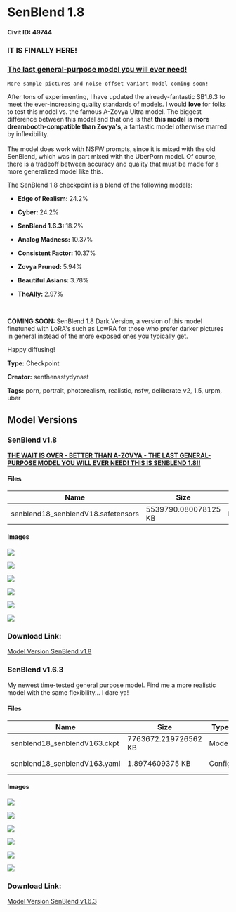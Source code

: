 # SenBlend 1.8

#### Civit ID: 49744

<h3><strong>IT IS FINALLY HERE!</strong></h3><h3><u>The last general-purpose model you will ever need!</u></h3><pre><code>More sample pictures and noise-offset variant model coming soon!</code></pre><p>After tons of experimenting, I have updated the already-fantastic SB1.6.3 to meet the ever-increasing quality standards of models. I would <strong>love </strong>for folks to test this model vs. the famous A-Zovya Ultra model. The biggest difference between this model and that one is that <strong>this model is more dreambooth-compatible than Zovya's, </strong>a fantastic model otherwise marred by inflexibility.<br /><br />The model does work with NSFW prompts, since it is mixed with the old SenBlend, which was in part mixed with the UberPorn model. Of course, there is a tradeoff between accuracy and quality that must be made for a more generalized model like this.</p><p></p><p>The SenBlend 1.8 checkpoint is a blend of the following models:<br /></p><ul><li><p><strong>Edge of Realism: </strong>24.2%</p></li><li><p><strong>Cyber: </strong>24.2%</p></li><li><p><strong>SenBlend 1.6.3: </strong>18.2%</p></li><li><p><strong>Analog Madness: </strong>10.37%</p></li><li><p><strong>Consistent Factor: </strong>10.37%</p></li><li><p><strong>Zovya Pruned: </strong>5.94%</p></li><li><p><strong>Beautiful Asians: </strong>3.78%</p></li><li><p><strong>TheAlly: </strong>2.97%</p></li></ul><p><br /></p><p><strong>COMING SOON: </strong>SenBlend 1.8 Dark Version, a version of this model finetuned with LoRA's such as LowRA for those who prefer darker pictures in general instead of the more exposed ones you typically get.<br /></p><p>Happy diffusing!</p><p></p><p></p>

**Type:** Checkpoint

**Creator:** senthenastydynast

**Tags:** porn, portrait, photorealism, realistic, nsfw, deliberate_v2, 1.5, urpm, uber

## Model Versions

### SenBlend v1.8

<p><strong><u>THE WAIT IS OVER - BETTER THAN A-ZOVYA - THE LAST GENERAL-PURPOSE MODEL YOU WILL EVER NEED! THIS IS SENBLEND 1.8!!</u></strong></p>

#### Files

| Name | Size | Type | Format | Download Url | AutoV1 | AutoV2 | SHA256 | CRC32 | BLAKE3 |
| --- | --- | --- | --- | --- | --- | --- | --- | --- | --- |
| senblend18_senblendV18.safetensors | 5539790.080078125 KB | Model | SafeTensor | https://civitai.com/api/download/models/78065 | 885152B6 | 317062B3B8 | 317062B3B8C20FF46DA7F5D5CBCF84F0E3B426369878110FAEFA73D6758AC1CD | 074317EA | DE4D194D9646EC6CB5D8C48609C0A9EF959289A34A6BE0D261863E3F95F243B1 |

#### Images

<p><img src="https://image.civitai.com/xG1nkqKTMzGDvpLrqFT7WA/880d4d42-f78e-4c65-9c25-d157b23a31f4/width=450/892667.jpeg" /></p>

<p><img src="https://image.civitai.com/xG1nkqKTMzGDvpLrqFT7WA/4f4f83d1-acda-48ff-883b-47d1fc653666/width=450/878761.jpeg" /></p>

<p><img src="https://image.civitai.com/xG1nkqKTMzGDvpLrqFT7WA/34171e95-e594-494a-a96d-48e330ad9333/width=450/878371.jpeg" /></p>

<p><img src="https://image.civitai.com/xG1nkqKTMzGDvpLrqFT7WA/85258bf0-329d-4713-bb1c-bf6a41fb95ae/width=450/878664.jpeg" /></p>

<p><img src="https://image.civitai.com/xG1nkqKTMzGDvpLrqFT7WA/8f242592-3b39-4730-aeb3-51c77d249acb/width=450/878794.jpeg" /></p>

<p><img src="https://image.civitai.com/xG1nkqKTMzGDvpLrqFT7WA/70b16455-a59d-4bb4-adec-98eb07745149/width=450/880766.jpeg" /></p>

### Download Link:

[Model Version SenBlend v1.8](https://civitai.com/api/download/models/78065)

### SenBlend v1.6.3

<p>My newest time-tested general purpose model. Find me a more realistic model with the same flexibility... I dare ya!</p>

#### Files

| Name | Size | Type | Format | Download Url | AutoV1 | AutoV2 | SHA256 | CRC32 | BLAKE3 |
| --- | --- | --- | --- | --- | --- | --- | --- | --- | --- |
| senblend18_senblendV163.ckpt | 7763672.219726562 KB | Model | PickleTensor | https://civitai.com/api/download/models/54293 | 78670121 | EC5FFDC451 | EC5FFDC4515849C30666D572D71E090FB4336753ABAF29AB7B27425C369E44F8 | 83973C4F | 8BC512B7916E24FE7A14EA1E5843B4F664EBEE40FDBACED0B80B5AEDC058D5DA |
| senblend18_senblendV163.yaml | 1.8974609375 KB | Config | Other | https://civitai.com/api/download/models/54293?type=Config&format=Other | - | 20D5CACCE8 | 20D5CACCE812609112D416743168AD6F7D50BE148AC264F84B525C763444AE39 | 8740F1E0 | 1B0D193C8742729103FB6AA104FC588B102CE4CC86625FCDCFDD60D56A8484B9 |

#### Images

<p><img src="https://image.civitai.com/xG1nkqKTMzGDvpLrqFT7WA/34dfa63b-3c65-4f4a-9a8c-d410c6f1244b/width=450/695082.jpeg" /></p>

<p><img src="https://image.civitai.com/xG1nkqKTMzGDvpLrqFT7WA/467e74b6-01d9-4f8a-ab3c-18426a45b6b0/width=450/694817.jpeg" /></p>

<p><img src="https://image.civitai.com/xG1nkqKTMzGDvpLrqFT7WA/3cd957c9-98f0-4d71-ab64-956562ade1f2/width=450/694750.jpeg" /></p>

<p><img src="https://image.civitai.com/xG1nkqKTMzGDvpLrqFT7WA/41dba717-5e10-49f5-41d6-faa178ed2700/width=450/644516.jpeg" /></p>

<p><img src="https://image.civitai.com/xG1nkqKTMzGDvpLrqFT7WA/8659d7d0-d981-4f5c-8509-c25d0832597c/width=450/671189.jpeg" /></p>

<p><img src="https://image.civitai.com/xG1nkqKTMzGDvpLrqFT7WA/2a7cd944-db98-41ca-5c5e-945cea05a800/width=450/644517.jpeg" /></p>

### Download Link:

[Model Version SenBlend v1.6.3](https://civitai.com/api/download/models/54293)

